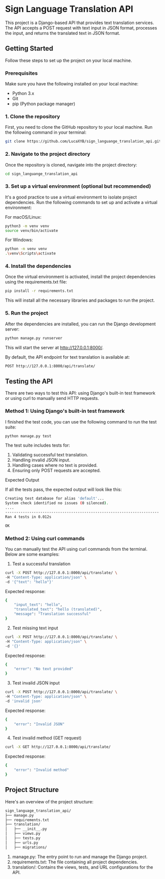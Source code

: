 # Sign Language Translation API

This project is a Django-based API that provides text translation services. The API accepts a POST request with text input in JSON format, processes the input, and returns the translated text in JSON format.

## Getting Started

Follow these steps to set up the project on your local machine.

### Prerequisites

Make sure you have the following installed on your local machine:
- Python 3.x
- Git
- pip (Python package manager)

### 1. Clone the repository

First, you need to clone the GitHub repository to your local machine. Run the following command in your terminal:

```bash
git clone https://github.com/LucaXYB/sign_languange_translation_api.git
```

### 2. Navigate to the project directory

Once the repository is cloned, navigate into the project directory:

```bash
cd sign_languange_translation_api
```

### 3. Set up a virtual environment (optional but recommended)

It's a good practice to use a virtual environment to isolate project dependencies. Run the following commands to set up and activate a virtual environment:

For macOS/Linux:

```bash
python3 -m venv venv
source venv/bin/activate
```

For Windows:

```bash
python -m venv venv
.\venv\Scripts\activate
```

### 4. Install the dependencies
Once the virtual environment is activated, install the project dependencies using the requirements.txt file:

```bash
pip install -r requirements.txt
```

This will install all the necessary libraries and packages to run the project.

### 5. Run the project

After the dependencies are installed, you can run the Django development server:

```bash
python manage.py runserver
```

This will start the server at http://127.0.0.1:8000/.

By default, the API endpoint for text translation is available at:

```bash
POST http://127.0.0.1:8000/api/translate/
```

## Testing the API

There are two ways to test this API: using Django's built-in test framework or using curl to manually send HTTP requests.

### Method 1: Using Django's built-in test framework

I finished the test code, you can use the following command to run the test suite:

```bash
python manage.py test
```

The test suite includes tests for:
1) Validating successful text translation.
2) Handling invalid JSON input.
3) Handling cases where no text is provided.
4) Ensuring only POST requests are accepted.

Expected Output

If all the tests pass, the expected output will look like this:

```bash
Creating test database for alias 'default'...
System check identified no issues (0 silenced).
....
----------------------------------------------------------------------
Ran 4 tests in 0.012s

OK
```

### Method 2: Using curl commands

You can manually test the API using curl commands from the terminal. Below are some examples:

1. Test a successful translation

```bash
curl -X POST http://127.0.0.1:8000/api/translate/ \
-H "Content-Type: application/json" \
-d '{"text": "hello"}'
```

Expected response:

```bash
{
    "input_text": "hello",
    "translated_text": "hello (translated)",
    "message": "Translation successful"
}
```

2. Test missing text input

```bash
curl -X POST http://127.0.0.1:8000/api/translate/ \
-H "Content-Type: application/json" \
-d '{}'
```

Expected response:

```bash
{
    "error": "No text provided"
}
```

3. Test invalid JSON input

```bash
curl -X POST http://127.0.0.1:8000/api/translate/ \
-H "Content-Type: application/json" \
-d 'invalid json'
```

Expected response:

```bash
{
    "error": "Invalid JSON"
}
```

4. Test invalid method (GET request)

```bash
curl -X GET http://127.0.0.1:8000/api/translate/
```

Expected response:

```bash
{
    "error": "Invalid method"
}
```

## Project Structure

Here's an overview of the project structure:

```bash
sign_language_translation_api/
├── manage.py
├── requirements.txt
├── translation/
│   ├── __init__.py
│   ├── views.py
│   ├── tests.py
│   ├── urls.py
│   ├── migrations/
```

1) manage.py: The entry point to run and manage the Django project.
2) requirements.txt: The file containing all project dependencies.
3) translation/: Contains the views, tests, and URL configurations for the API.